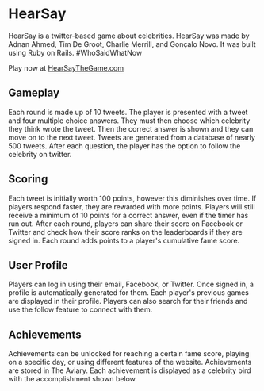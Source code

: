 # HearSay

HearSay is a twitter-based game about celebrities. HearSay was made by Adnan Ahmed, Tim De Groot, Charlie Merrill, and Gonçalo Novo. It was built using Ruby on Rails. #WhoSaidWhatNow

Play now at [HearSayTheGame.com](http://www.hearsaythegame.com)

## Gameplay

Each round is made up of 10 tweets. The player is presented with a tweet and four multiple choice answers. They must then choose which celebrity they think wrote the tweet. Then the correct answer is shown and they can move on to the next tweet. Tweets are generated from a database of nearly 500 tweets. After each question, the player has the option to follow the celebrity on twitter.

## Scoring

Each tweet is initially worth 100 points, however this diminishes over time. If players respond faster, they are rewarded with more points. Players will still receive a minimum of 10 points for a correct answer, even if the timer has run out. After each round, players can share their score on Facebook or Twitter and check how their score ranks on the leaderboards if they are signed in. Each round adds points to a player's cumulative fame score.

## User Profile

Players can log in using their email, Facebook, or Twitter. Once signed in, a profile is automatically generated for them. Each player's previous games are displayed in their profile. Players can also search for their friends and use the follow feature to connect with them.

## Achievements

Achievements can be unlocked for reaching a certain fame score, playing on a specific day, or using different features of the website. Achievements are stored in The Aviary. Each achievement is displayed as a celebrity bird with the accomplishment shown below.
